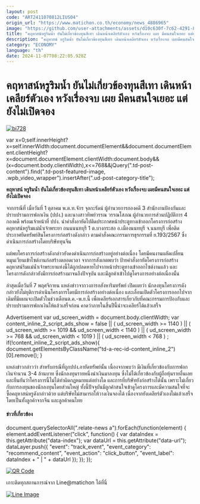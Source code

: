 ```yaml
---
layout: post
code: "ART2411070812LIUS04"
origin_url: "https://www.matichon.co.th/economy/news_4886965"
image: "https://github.com/user-attachments/assets/d10c630f-7c62-4291-8d4c-5800ed441904"
title: "คฤหาสน์หรูริมน้ำ ยันไม่เกี่ยวข้องทุนสีเทา เดินหน้าเคลียร์ตัวเอง หวังเรื่องจบ เผย มีคนสนใจเยอะ แต่ยังไม่เปิดจอง"
description: "คฤหาสน์ หรูริมน้ำ ยันไม่เกี่ยวข้องทุนสีเทา เดินหน้าเคลียร์ตัวเอง หวังเรื่องจบ เผยมีคนสนใจเยอะ แต่ยังไม่เปิดจอง"
category: "ECONOMY"
language: "th"
date: 2024-11-07T08:22:05.928Z
---
```


# คฤหาสน์หรูริมน้ำ ยันไม่เกี่ยวข้องทุนสีเทา เดินหน้าเคลียร์ตัวเอง หวังเรื่องจบ เผย มีคนสนใจเยอะ แต่ยังไม่เปิดจอง

[![](https://www.matichon.co.th/wp-content/uploads/2024/11/bi728.jpg "bi728")](https://www.matichon.co.th/wp-content/uploads/2024/11/bi728.jpg)

var x=0;self.innerHeight?x=self.innerWidth:document.documentElement&&document.documentElement.clientHeight?x=document.documentElement.clientWidth:document.body&&(x=document.body.clientWidth),x<=768&&jQuery(".td-post-content").find(".td-post-featured-image, .wpb\_video\_wrapper").insertAfter(".ud-post-category-title");

**คฤหาสน์ หรูริมน้ำ ยันไม่เกี่ยวข้องทุนสีเทา เดินหน้าเคลียร์ตัวเอง หวังเรื่องจบ เผยมีคนสนใจเยอะ แต่ยังไม่เปิดจอง**

จากกรณีที่ เมื่อวันที่ 1 ตุลาคม พ.ต.ท.จักร จุลกะรัดน์ ผู้อำนวยการกองคดี 3 สำนักงานป้องกันและปราบปรามการฟอกเงิน (ปปง.) และนางสาวทิพย์วรรณ วรรณโสภณ ผู้อำนวยการส่วนปฏิบัติการ 4 กองคดี พร้อมเจ้าหน้าที่ ปปง. นำคำสั่งอายัดไปติดประกาศหน้าประตูทางเข้าออกโครงการก่อสร้างคฤหาสน์หรูริมแม่น้ำเจ้าพระยา ถนนนนทบุรี 1 ต.บางกระสอ อ.เมืองนนทบุรี จ.นนทบุรี เพื่อติดประกาศยึดทรัพย์สินโครงการก่อสร้างดังกล่าว ตามคำสั่งคณะกรรมการธุรกรรมที่ ย.193/2567 ซึ่งดำเนินการก่อสร้างโดยบริษัททุนจีน

แต่พบโครงการก่อสร้างดังกล่าวยังคงดำเนินการก่อสร้างอยู่อย่างต่อเนื่อง โดยมีคนงานผลัดเปลี่ยนหมุนเวียนเข้าไซต์งานก่อสร้างตลอดเวลา จากการสังเกตพบว่า ป้ายคำสั่งอายัดโครงการก่อสร้างคฤหาสน์ริมแม่น้ำเจ้าพระยาแห่งนี้ได้ถูกปลดหายไปจากหน้าประตูทางเข้าออกไซต์งานแล้ว และโครงการดังกล่าวยังมีการก่อสร้างมาจนถึงปัจจุบัน และมีลูกค้าเข้าไปดูโครงการอย่างต่อเนื่องนั้น

ล่าสุดเมื่อวันที่ 7 พฤศจิกายน แหล่งข่าวจากวงการอสังหาริมทรัพย์ เปิดเผยว่า นักลงทุนโครงการดังกล่าวยังไม่ยุติการดำเนินโครงการโดยมีการก่อสร้างอย่างต่อเนื่อง และเลื่อนเปิดตัวโครงการออกไปจากเดิมที่มีแผนจะเปิดตัวในช่วงเดือนต.ค.-พ.ย.นี้ เพื่อเคลียร์เอกสารเกี่ยวกับที่คณะกรรมการป้องกับและปราบปรามการฟอกเงินให้แล้วเสร็จก่อน คาดว่าภายในสิ้นปีนี้น่าจะเคลียร์ได้แล้วเสร็จ

Advertisement var ud\_screen\_width = document.body.clientWidth; var content\_inline\_2\_script\_ads\_show = false || ( ud\_screen\_width >= 1140 ) || ( ud\_screen\_width >= 1019 && ud\_screen\_width < 1140 ) || ( ud\_screen\_width >= 768 && ud\_screen\_width < 1019 ) || ( ud\_screen\_width < 768 ) ; if(!content\_inline\_2\_script\_ads\_show){ document.getElementsByClassName("td-a-rec-id-content\_inline\_2")\[0\].remove(); }

แหล่งข่าวกล่าวว่า สำหรับกรณีที่ถูกปปง.อายัดทรัพย์นั้น เนื่องจากพบว่า มีเงินที่เกี่ยวข้องกับการฟอกเงินจำนวน 3-4 ล้านบาท ซึ่งนักลงทุนรายหนึ่งนำเงินมาลงทุน ซึ่งไม่ได้เกี่ยวข้องกับผู้ถือหุ้นรายอื่นเลย และยืนยันว่าโครงการนี้ไม่ได้ทำผิดกฎหมายแต่อย่างใด และการที่บริษัทยังก่อสร้างได้นั้น เพราะไม่เกี่ยวกับการลงทุนของนักลงทุนโดยส่วนใหญ่ ทั้งนี้ปัจจุบันมีลูกค้าสนใจเข้าดูโครงการและมีความสนใจที่จะซื้อคฤหาสน์หรูดังกล่าวด้วย แต่บริษัทไม่สามารถให้วางเงินจองได้ เนื่องจากยังเคลียร์ตัวเองไม่แล้วเสร็จ โดยเป็นทั้งลูกค้าจากจีน และลูกค้าคนไทย

#### ข่าวที่เกี่ยวข้อง

document.querySelectorAll(".relate-news a").forEach(function(element) { element.addEventListener("click", function() { var dataIndex = this.getAttribute("data-index"); var dataUrl = this.getAttribute("data-url"); dataLayer.push({ "event": "track\_event", "event\_category": "recommend\_content", "event\_action": "click\_button", "event\_label": dataIndex + " | " + dataUrl }); }); });

[![QR Code](https://www.matichon.co.th/wp-content/uploads/2023/07/wob1371z.jpg)](https://lin.ee/ht0nDxX)

เกาะติดทุกสถานการณ์จาก Line@matichon ได้ที่นี่

[![Line Image](https://www.matichon.co.th/wp-content/uploads/2023/07/th.png)](https://lin.ee/ht0nDxX)